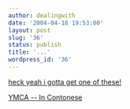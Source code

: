 ```yaml
---
author: dealingwith
date: '2004-04-18 19:53:00'
layout: post
slug: '36'
status: publish
title: '...'
wordpress_id: '36'
---
```


[heck yeah i gotta get one of these!][1]

[YMCA -- In Contonese][2]

   [1]: http://www.livejournal.com/users/agregator/2123.html

   [2]: http://www.aprilwinchell.com/multimedia/media/mp3/cantoymca.mp3

